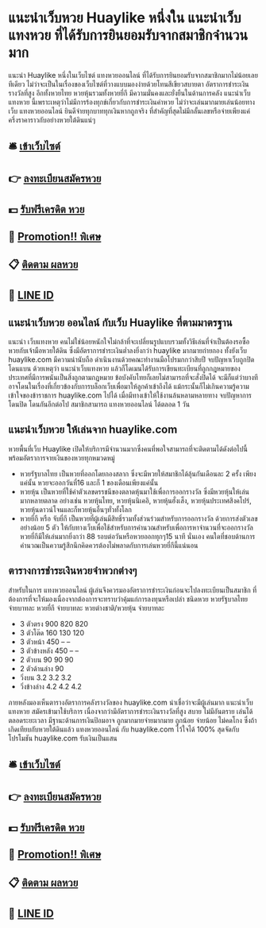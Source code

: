 # แนะนำเว็บหวย Huaylike หนึ่งใน แนะนำเว็บแทงหวย ที่ได้รับการยินยอมรับจากสมาชิกจำนวนมาก

แนะนำ Huaylike หนึ่งในเว็บไซต์ แทงหวยออนไลน์ ที่ได้รับการยินยอมรับจากสมาชิกมากไม่น้อยเลยทีเดียว
ไม่ว่าจะเป็นในเรื่องของเว็บไซต์ที่วางแบบมองง่ายด้วยโทนสีเขียวสบายตา อัตราการชำระเงินรางวัลที่สูง อีกทั้งหวยไทย หวยหุ้นรวมทั้งหวยยี่กี มีความมั่นคงและยั่งยืนในด้านการคลัง แนะนำเว็บแทงหวย นี้เพราะเหตุว่าไม่มีการร้องทุกข์เกี่ยวกับการชำระเงินค่าหวย ไม่ว่าจะเล่นมากมายเล่นน้อยทางเว็บ แทงหวยออนไลน์ ยินดีจ่ายทุกบาททุกเงินหากถูกจริง ที่สำคัญที่สุดไม่มีกลั้นเลขหรือจ่ายเพียงแค่ครึ่งราคาราวกับอย่างหวยใต้ดินแน่ๆ

## 🛎 [เข้าเว็บไซต์](https://bit.ly/3QQkoB2)
## 👉 [ลงทะเบียนสมัครหวย](https://bit.ly/3QQkoB2)
## 💵 [รับฟรีเครดิต หวย](https://bit.ly/3DrS4SC)
## 👑 [Promotion!! พิเศษ](https://bit.ly/3DrS4SC)
## 📋 [ติดตาม ผลหวย](https://bit.ly/3DrS4SC)
## 📱 [LINE ID](https://bit.ly/3DrS4SC)

## แนะนำเว็บหวย ออนไลน์ กับเว็บ Huaylike ที่ตามมาตรฐาน
แนะนำ เว็บแทงหวย คนไม่ใช่น้อยหนักใจไม่กล้าที่จะเปลี่ยนรูปแบบรวมทั้งวิธีเล่นที่จำเป็นต้องรอซื้อหวยกับเจ้ามือหวยใต้ดิน ซึ่งมีอัตราการชำระเงินต่ำลงยิ่งกว่า huaylike มากมายก่ายกอง ทั้งยังเว็บ huaylike.com มีความน่านับถือ ดำเนินงานด้วยคณะทำงานมือโปรมกกว่าสิบปี จบปัญหาเว็บถูกปิด โดนแบน ด้วยเหตุว่า แนะนำเว็บแทงหวย แล้วก็โดเมนได้รับการเขียนทะเบียนที่ถูกกฎหมายของประเทศที่มีการพนันเป็นสิ่งถูกตามกฎหมาย ข้อบังคับไทยก็เลยไม่สามารถที่จะสั่งปิดได้ จะมีก็แต่ว่าบางทีอาจโดนในเรื่องที่เกี่ยวข้องกับการบล็อกเว็บเพื่อมาให้ลูกค้าเข้าถึงได้ แม้กระนั้นก็ไม่เกินความรู้ความเข้าใจของข้าราชการ huaylike.com ไปได้ เมื่อมีทางเข้าให้ใช้งานล้นหลามหลายทาง จบปัญหาการโดนปิด โดนกันอีกต่อไป สมาชิกสามารถ แทงหวยออนไลน์ ได้ตลอด 1 วัน

## แนะนำเว็บหวย ให้เล่นจาก huaylike.com
หวยพื้นที่เว็บ Huaylike เปิดให้บริการมีจำนวนมากซึ่งคนที่พอใจสามารถที่จะติดตามได้ดังต่อไปนี้พร้อมอัตราการจายเงินของหวยทุกหมวดหมู่
- หวยรัฐบาลไทย เป็นหวยที่ออกโดยกองสลาก ซึ่งจะมีหวยให้สมาชิกได้ลุ้นกันเดือนละ 2 ครั้ง เพียงแค่นั้น หวยจะออกวันที่16 และก็ 1 ของเดือนเพียงแค่นั้น
- หวยหุ้น เป็นหวยที่ใช้ค่าตัวเลขดรรชนีของตลาดหุ้นมาใช้เพื่อการออกรางวัล ซึ่งมีหวยหุ้นให้เล่นมากหลายตลาด อย่างเช่น หวยหุ้นไทย, หวยหุ้นนิเคอิ, หวยหุ้นฮั่งเส็ง, หวยหุ้นประเทศสิงคโปร์, หวยหุ้นดาวน์โจนและก็หวยหุ้นอื่นๆทั่วทั้งโลก
- หวยยี่กี หรือ จับยี่กี เป็นหวยที่ผู้เล่นมีสิทธิ์รวมทั้งส่วนร่วมสำหรับการออกรางวัล ด้วยการส่งตัวเลขอย่างน้อย 5 ตัว ให้กับทางเว็บเพื่อใช้สำหรับการคำนวณสำหรับเพื่อการหาจำนวนที่จะออกรางวัล หวยยี่กีมีให้เล่นมากยิ่งกว่า 88 รอบต่อวันหรือหวยออกทุกๆ15 นาที นั่นเอง คนใดที่ชอบด้านการคำนวณเป็นความรู้สึกนึกคิดควรต้องไม่พลาดกับการเล่นหวยยี่กีนี้แน่นอน

## ตารางการชำระเงินหวยจำพวกต่างๆ
สำหรับในการ แทงหวยออนไลน์ ผู้เล่นจึงควรมองอัตราการชำระเงินก่อนจะไปลงทะเบียนเป็นสมาชิก ที่ต้องการที่จะให้มองเนื่องจากต้องการจะทราบว่าคุ้มแก่การลงทุนหรือเปล่า
ชนิดหวย หวยรัฐบาลไทย จ่ายบาทละ หวยยี่กี จ่ายบาทละ หวยต่างชาติ/หวยหุ้น จ่ายบาทละ
- 3 ตัวตรง 900 820 820
- 3 ตัวโต๊ด 160 130 120
- 3 ตัวหน้า 450 – –
- 3 ตัวข้างหลัง 450 – –
- 2 ตัวบน 90 90 90
- 2 ตัวด้านล่าง 90
- วิ่งบน 3.2 3.2 3.2
- วิ่งข้างล่าง 4.2 4.2 4.2

ภายหลังมองเห็นตารางอัตราการคลังรางวัลของ huaylike.com น่าเชื่อว่าจะมีผู้เล่นมาก แนะนำเว็บแทงหวย สมัครเข้ามาใช้บริการ เนื่องจากว่ามีอัตราการชำระเงินรางวัลที่สูง สบาย ไม่มีอันตราย เล่นได้ตลอดระยะเวลา มีฐานะด้านการเงินป้อมอาจ ถูกมากมายจ่ายมากมาย ถูกน้อย จ่ายน้อย ไม่คดโกง ซึ่งถ้าเกิดเทียบกับหวยใต้ดินแล้ว แทงหวยออนไลน์ กับ huaylike.com ไว้ใจได้ 100%
สุดจัดกับโปรโมชัน huaylike.com รับเงินเป็นแสน

## 🛎 [เข้าเว็บไซต์](https://bit.ly/3QQkoB2)
## 👉 [ลงทะเบียนสมัครหวย](https://bit.ly/3QQkoB2)
## 💵 [รับฟรีเครดิต หวย](https://bit.ly/3DrS4SC)
## 👑 [Promotion!! พิเศษ](https://bit.ly/3DrS4SC)
## 📋 [ติดตาม ผลหวย](https://bit.ly/3DrS4SC)
## 📱 [LINE ID](https://bit.ly/3DrS4SC)
